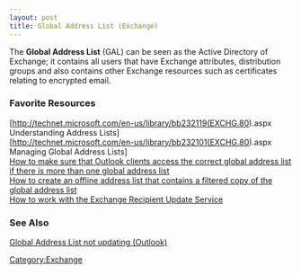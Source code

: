 ```yaml
---
layout: post 
title: Global Address List (Exchange)
---
```


The **Global Address List** (GAL) can be seen as the Active Directory of
Exchange; it contains all users that have Exchange attributes,
distribution groups and also contains other Exchange resources such as
certificates relating to encrypted email.

### Favorite Resources

\[<http://technet.microsoft.com/en-us/library/bb232119(EXCHG.80>).aspx
Understanding Address Lists\]\
\[<http://technet.microsoft.com/en-us/library/bb232101(EXCHG.80>).aspx
Managing Global Address Lists\]\
[How to make sure that Outlook clients access the correct global address
list if there is more than one global address
list](http://support.microsoft.com/kb/312287/en-us)\
[How to create an offline address list that contains a filtered copy of
the global address list](http://support.microsoft.com/kb/280435/en-us)\
[How to work with the Exchange Recipient Update
Service](http://support.microsoft.com/kb/319065)

### See Also

[Global Address List not updating
(Outlook)](Global_Address_List_not_updating_(Outlook) "wikilink")

[Category:Exchange](Category:Exchange "wikilink")
